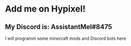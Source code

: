 # Add me on Hypixel!
## My Discord is: AssistantMel#8475

I will programm some minecraft mods and Discord bots here

